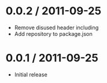 0.0.2 / 2011-09-25
==================
  * Remove disused header including
  * Add repository to package.json

0.0.1 / 2011-09-25
==================

  * Initial release
